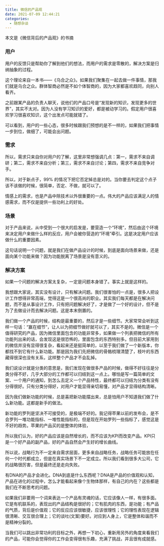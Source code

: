 ```yaml
---
title: 微信的产品观
date: 2021-07-09 12:44:21
categories:
  - 随想杂谈
---
```


本文是《微信背后的产品观》的书摘
<!--more-->

### 用户
用户的反馈只是帮助你了解到他们的想法，而用户的需求是零散的，解决方案是归纳抽象的过程。

这个理论来自一本书——《乌合之众》。如果我们聚集在一起去做一件事情，那我们就是乌合之众。群体智商必然是不如个体智商的，因为大家都喜欢趋同，向别人看齐。

之前跟某产品的负责人聊天，说他们的产品口号是“发现新的知识，发现更多的世界”，其实不太对。因为人没有学习知识的爱好，都是被动学习的。假定用户很喜欢学习很喜欢知识，这个出发点可能就错了。

可以看到，用户的一些心态，很多时候跟我们预想的是不一样的，如果我们把事情一步到位，做细了，可能会出问题。

### 需求
所以，需求只来自你对用户的了解，这里非常想强调几点：第一，需求不来自调研；第二，需求不来自分析；第三，需求不来自讨论；第四，需求不来自竞争对手。

所以，对于新点子，99% 的情况下把它否定掉总是对的。当你要去判定这个点子该不该做的时候，很简单，否定、不做，就可以了。

情感上的需求，也是产品中除技术以外很重要的一点。伟大的产品应该满足人的情感需求，而不仅是提供一些功利上的好处。

### 场景
对于产品来说，从中受到一个很大的启发是，要营造一个“环境”，然后由这个环境来决定用户来做什么样的反应，用户会被你营造的“环境”牵引。这是决定用户应该做什么的重要因素。

这句话说明一个问题，就是我们在做产品设计的时候，到底是面向场景来做，还是面向某个功能来做？因为功能脱离了场景是没有意义的。

### 解决方案
如果一个问题的解决方案太复杂，一定是问题本身错了。事实上就是这样的。

我想跟大家说，其实没有设计，只有解决问题。我们很害怕的一点是，很多人把设计工作想得非常高端，觉得这是一个很高尚的职业。其实我们每天都是在解决问题，而不是从事设计工作，只有把问题解决好了，才是做了一个好的设计，但不是为了去做设计而去解决问题。这是本末倒置的。


我们做一个产品的时候，结构是最重要的，然后才是一些细节。大家常常会听到这样一句话：“赢在细节”，让人以为把细节做好就可以了，其实不是的。微信是一个值得研究的产品，因为微信里面包含的功能非常多，如果做一个列表把微信的所有功能列出来的话，会发现这是很恐怖的，里面包含的东西特别多。但目前大家用到的微信并没有显得很复杂，看起来还是挺简单的，以至于我们做了一个新版本，你都找不到它有什么新功能。那是因为我们先把微信的骨骼梳理清楚了，枝叶的东西藏得很深也没有关系，这样整个产品才不会乱掉。

我们说设计就是分类的意思是，我们发现在做很多产品的时候，做得不好往往是分类分得不好，几乎大部分的工作都可以归结到这一点上。哪怕是写一篇简单的文案、一个用户的通知，到怎么去定义一个产品特性，最终都可以归结为分类有没有分得很好。只有分类分得好，对用户才能显得亲切易懂，对产品才显得结构清晰。


因为我们做新功能的时候，总是喜把新功能摆出来，总是怕用户不知道我们做了什么新功能。这都是新手的做法。

新功能的罗列是坚决不可接受的，是极端不好的。我记得苹果以前的发布会，是不会罗列一堆功能指标、一堆性能指标的，但是现在开始罗列一些指标了，感觉这是不好的趋势。苹果的产品买的是整体的体验，


所以我们认为，好的产品应该是自然增长的，而不应该为KPI而改变产品。KPI只是一个好产品的副产品，好的产品自然会产生好的增长曲线。

所以说，战略行为不一定来自需求层面，更多来自战略任务，战略任务可能放在任何一个时代都成立，但是在真实场景下不一定成立。所以我们看到很多大公司，它的战略很厉害，但是最终还是走向失败。


有DNA的产品才会进化。DNA到底是什么东西呢？DNA是产品的价值观和认知，产品在进化的过程中，怎么才能看起来像个生物体那样，有自己的内在？这些都是我们在不断思考的问题。

如果我们非要用一个词来表达一个产品有灵魂的话，它应该像人一样，有很多面。它是有机联系的，表现出的产品结构是很好的；它有肌肉的东西，是功能；有产品的气质，背后是价值观；它的反应应该很敏捷，应该很理性；它的理性表现在逻辑很清晰、交互很合理上；它的谈吐(文案)要好。对应到人身上，它是整体和谐而不是精神分裂的。


当我们可以跳出非常功利的目标之外，再想一下初心，重新用另外的角度来看我们的产品，可能你会觉得你的工作会变得很有乐趣，充满了挑战，并且很有成就感。